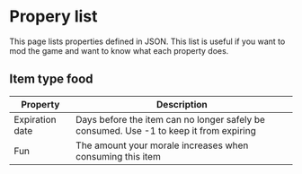 # Propery list

This page lists properties defined in JSON. This list is useful if you want to mod the game and want to know what each property does.

## Item type food
Property | Description
------------ | -------------
Expiration date | Days before the item can no longer safely be consumed. Use -1 to keep it from expiring
Fun | The amount your morale increases when consuming this item
